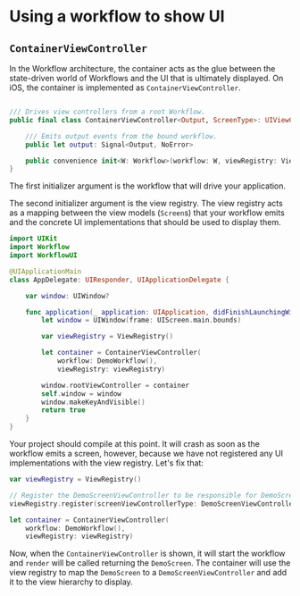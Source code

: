 # Using a workflow to show UI


## `ContainerViewController`

In the Workflow architecture, the container acts as the glue between the state-driven world of Workflows and the UI that is ultimately displayed. On iOS, the container is implemented as `ContainerViewController`.

```swift

/// Drives view controllers from a root Workflow.
public final class ContainerViewController<Output, ScreenType>: UIViewController where ScreenType: Screen {

    /// Emits output events from the bound workflow.
    public let output: Signal<Output, NoError>

    public convenience init<W: Workflow>(workflow: W, viewRegistry: ViewRegistry) where W.Rendering == ScreenType, W.Output == Output
}

```

The first initializer argument is the workflow that will drive your application.

The second initializer argument is the view registry. The view registry acts as a mapping between the view models (`Screen`s) that your workflow emits and the concrete UI implementations that should be used to display them.

```swift
import UIKit
import Workflow
import WorkflowUI

@UIApplicationMain
class AppDelegate: UIResponder, UIApplicationDelegate {

    var window: UIWindow?

    func application(_ application: UIApplication, didFinishLaunchingWithOptions launchOptions: [UIApplication.LaunchOptionsKey: Any]?) -> Bool {
        let window = UIWindow(frame: UIScreen.main.bounds)

        var viewRegistry = ViewRegistry()

        let container = ContainerViewController(
            workflow: DemoWorkflow(),
            viewRegistry: viewRegistry)

        window.rootViewController = container
        self.window = window
        window.makeKeyAndVisible()
        return true
    }
}

```

Your project should compile at this point. It will crash as soon as the workflow emits a screen, however, because we have not registered any UI implementations with the view registry. Let's fix that:

```swift
var viewRegistry = ViewRegistry()

// Register the DemoScreenViewController to be responsible for DemoScreen.
viewRegistry.register(screenViewControllerType: DemoScreenViewController.self)

let container = ContainerViewController(
    workflow: DemoWorkflow(),
    viewRegistry: viewRegistry)
```

Now, when the `ContainerViewController` is shown, it will start the workflow and `render` will be called returning the `DemoScreen`. The container will use the view registry to map the `DemoScreen` to a `DemoScreenViewController` and add it to the view hierarchy to display.
